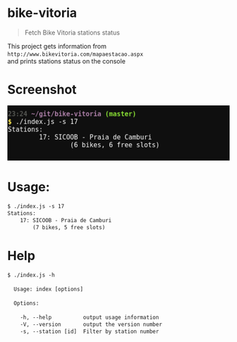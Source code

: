 # bike-vitoria
> Fetch Bike Vitoria stations status  

This project gets information from  
`http://www.bikevitoria.com/mapaestacao.aspx`  
and prints stations status on the console

# Screenshot
![Screenshot](/screenshot.png?raw=true "Screenshot")

# Usage:
```
$ ./index.js -s 17
Stations:
	17: SICOOB - Praia de Camburi
		(7 bikes, 5 free slots)

```

# Help
```
$ ./index.js -h

  Usage: index [options]

  Options:

    -h, --help          output usage information
    -V, --version       output the version number
    -s, --station [id]  Filter by station number
```
